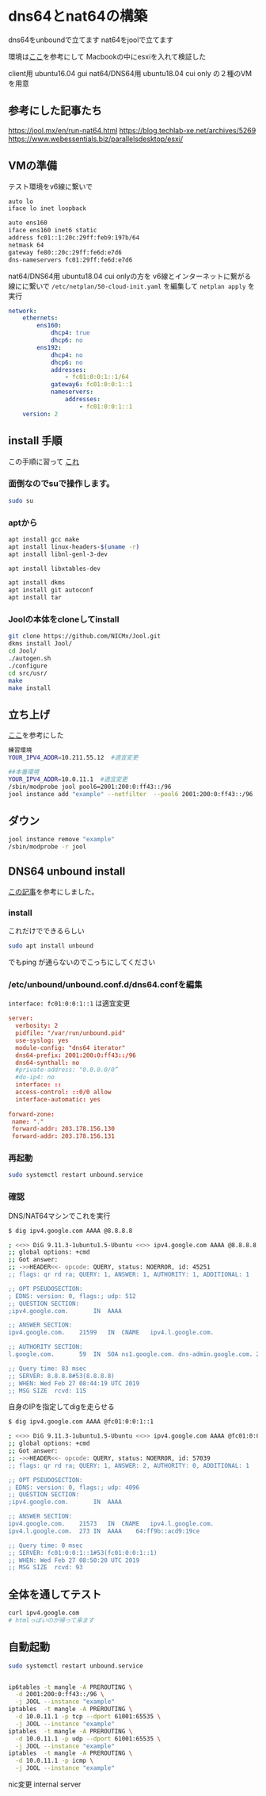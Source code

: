 # dns64とnat64の構築
dns64をunboundで立てます
nat64をjoolで立てます

環境は[ここ](https://www.webessentials.biz/parallelsdesktop/esxi/)を参考にして
Macbookの中にesxiを入れて検証した



client用 ubuntu16.04 gui
nat64/DNS64用 ubuntu18.04 cui only
の２種のVMを用意


## 参考にした記事たち
https://jool.mx/en/run-nat64.html
https://blog.techlab-xe.net/archives/5269
https://www.webessentials.biz/parallelsdesktop/esxi/


## VMの準備
テスト環境をv6線に繋いで
```bash
auto lo
iface lo inet loopback

auto ens160
iface ens160 inet6 static
address fc01::1:20c:29ff:feb9:197b/64
netmask 64
gateway fe80::20c:29ff:fe6d:e7d6
dns-nameservers fc01:29ff:fe6d:e7d6
```
nat64/DNS64用 ubuntu18.04 cui onlyの方を
v6線とインターネットに繋がる線にに繋いで
`/etc/netplan/50-cloud-init.yaml`
を編集して
`netplan apply` を実行
```yaml:/etc/netplan/50-cloud-init.yaml
network:
    ethernets:
        ens160:
            dhcp4: true
            dhcp6: no
        ens192:
            dhcp4: no
            dhcp6: no
            addresses: 
                - fc01:0:0:1::1/64
            gateway6: fc01:0:0:1::1
            nameservers: 
                addresses: 
                    - fc01:0:0:1::1
    version: 2
```

## install 手順
この手順に習って
[これ](https://jool.mx/en/install.html)


### 面倒なのでsuで操作します。
```bash
sudo su
```

### aptから
```bash
apt install gcc make
apt install linux-headers-$(uname -r)
apt install libnl-genl-3-dev

apt install libxtables-dev

apt install dkms
apt install git autoconf
apt install tar
```
### Joolの本体をcloneしてinstall
```bash
git clone https://github.com/NICMx/Jool.git
dkms install Jool/
cd Jool/
./autogen.sh
./configure
cd src/usr/
make
make install
```

## 立ち上げ

[ここ](https://jool.mx/en/run-nat64.html)を参考にした

```bash
練習環境
YOUR_IPV4_ADDR=10.211.55.12  #適宜変更

##本番環境
YOUR_IPV4_ADDR=10.0.11.1  #適宜変更
/sbin/modprobe jool pool6=2001:200:0:ff43::/96
jool instance add "example" --netfilter  --pool6 2001:200:0:ff43::/96

```

## ダウン
```bash
jool instance remove "example"
/sbin/modprobe -r jool
```
## DNS64 unbound install
[この記事](https://blog.techlab-xe.net/archives/5269)を参考にしました。
### install
これだけでできるらしい
```bash
sudo apt install unbound
```
でもping
が通らないのでこっちにしてください
### /etc/unbound/unbound.conf.d/dns64.confを編集
`interface: fc01:0:0:1::1` は適宜変更
```/etc/unbound/unbound.conf.d/dns64.conf
server:
  verbosity: 2
  pidfile: "/var/run/unbound.pid"
  use-syslog: yes
  module-config: "dns64 iterator"
  dns64-prefix: 2001:200:0:ff43::/96
  dns64-synthall: no
  #private-address: "0.0.0.0/0”
  #do-ip4: no
  interface: ::
  access-control: ::0/0 allow
  interface-automatic: yes
 
forward-zone:
 name: "."
 forward-addr: 203.178.156.130
 forward-addr: 203.178.156.131
```
### 再起動

```bash
sudo systemctl restart unbound.service
```

### 確認
DNS/NAT64マシンでこれを実行
```bash
$ dig ipv4.google.com AAAA @8.8.8.8

; <<>> DiG 9.11.3-1ubuntu1.5-Ubuntu <<>> ipv4.google.com AAAA @8.8.8.8
;; global options: +cmd
;; Got answer:
;; ->>HEADER<<- opcode: QUERY, status: NOERROR, id: 45251
;; flags: qr rd ra; QUERY: 1, ANSWER: 1, AUTHORITY: 1, ADDITIONAL: 1

;; OPT PSEUDOSECTION:
; EDNS: version: 0, flags:; udp: 512
;; QUESTION SECTION:
;ipv4.google.com.		IN	AAAA

;; ANSWER SECTION:
ipv4.google.com.	21599	IN	CNAME	ipv4.l.google.com.

;; AUTHORITY SECTION:
l.google.com.		59	IN	SOA	ns1.google.com. dns-admin.google.com. 235857667 900 900 1800 60

;; Query time: 83 msec
;; SERVER: 8.8.8.8#53(8.8.8.8)
;; WHEN: Wed Feb 27 08:44:19 UTC 2019
;; MSG SIZE  rcvd: 115


```

自身のIPを指定してdigを走らせる
```bash
$ dig ipv4.google.com AAAA @fc01:0:0:1::1

; <<>> DiG 9.11.3-1ubuntu1.5-Ubuntu <<>> ipv4.google.com AAAA @fc01:0:0:1::1
;; global options: +cmd
;; Got answer:
;; ->>HEADER<<- opcode: QUERY, status: NOERROR, id: 57039
;; flags: qr rd ra; QUERY: 1, ANSWER: 2, AUTHORITY: 0, ADDITIONAL: 1

;; OPT PSEUDOSECTION:
; EDNS: version: 0, flags:; udp: 4096
;; QUESTION SECTION:
;ipv4.google.com.		IN	AAAA

;; ANSWER SECTION:
ipv4.google.com.	21573	IN	CNAME	ipv4.l.google.com.
ipv4.l.google.com.	273	IN	AAAA	64:ff9b::acd9:19ce

;; Query time: 0 msec
;; SERVER: fc01:0:0:1::1#53(fc01:0:0:1::1)
;; WHEN: Wed Feb 27 08:50:20 UTC 2019
;; MSG SIZE  rcvd: 93
```

## 全体を通してテスト
```bash
curl ipv4.google.com
# htmlっぽいのが帰って来ます
```

## 自動起動
```bash
sudo systemctl restart unbound.service

```

```bash 

```
```bash
ip6tables -t mangle -A PREROUTING \
  -d 2001:200:0:ff43::/96 \
  -j JOOL --instance "example"
iptables  -t mangle -A PREROUTING \
  -d 10.0.11.1 -p tcp --dport 61001:65535 \
  -j JOOL --instance "example"
iptables  -t mangle -A PREROUTING \
  -d 10.0.11.1 -p udp --dport 61001:65535 \
  -j JOOL --instance "example"
iptables  -t mangle -A PREROUTING \
  -d 10.0.11.1 -p icmp \
  -j JOOL --instance "example"

```


nic変更
  internal server